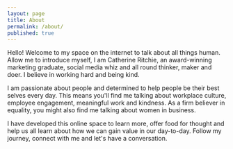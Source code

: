 ```yaml
---
layout: page
title: About
permalink: /about/
published: true
---
```


Hello! Welcome to my space on the internet to talk about all things human. Allow me to introduce myself, I am Catherine Ritchie, an award-winning marketing graduate, social media whiz and all round thinker, maker and doer. I believe in working hard and being kind.

I am passionate about people and determined to help people be their best selves every day. This means you'll find me talking about workplace culture, employee engagement, meaningful work and kindness. As a firm believer in equality, you might also find me talking about women in business.

I have developed this online space to learn more, offer food for thought and help us all learn about how we can gain value in our day-to-day. Follow my journey, connect with me and let's have a conversation.

